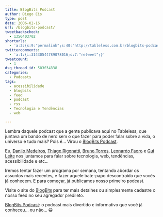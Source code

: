 ```yaml
---
title: BlogBits Podcast
author: Diego Eis
type: post
date: 2006-02-16
url: /blogbits-podcast/
tweetbackscheck:
  - 1356403702
shorturls:
  - 'a:3:{s:9:"permalink";s:40:"http://tableless.com.br/blogbits-podcast";s:7:"tinyurl";s:26:"http://tinyurl.com/3wf5lv2";s:4:"isgd";s:19:"http://is.gd/6c9xhC";}'
twittercomments:
  - 'a:1:{i:31430544789078016;s:7:"retweet";}'
tweetcount:
  - 1
dsq_thread_id: 503034838
categories:
  - Podcasts
tags:
  - acessibilidade
  - blogbits
  - feed
  - podcast
  - rss
  - Tecnologia e Tendências
  - web

---
```

Lembra daquele podcast que a gente publicava aqui no Tableless, que juntava um bando de nerd sem o que fazer para poder falar sobre a vida, o universo e tudo mais? Pois é&#8230; Virou o [BlogBits Podcast][1].

Eu, [Danilo Medeiros][2], [Thiago Rigonatti][3], [Bruno Torres][4], [Leonardo Faoro][5] e [Gui Leite][6] nos juntamos para falar sobre tecnologia, web, tendências, acessibilidade e etc&#8230;
  
Iremos tentar fazer um programa por semana, tentando abordar os assuntos mais recentes, e fazer aquele bate-papo descontraído que vocês já conhecem. E para começar, já publicamos nosso primeiro podcast.

Visite o site do [BlogBits][1] para ter mais detalhes ou simplesmente cadastre o nosso feed no seu agregador predileto.

[BlogBits Podcast][1]: o podcast mais divertido e informativo que você já conheceu&#8230; ou não&#8230; 😀

 [1]: http://www.blogbits.com.br/
 [2]: http://www.digitalminds.com.br/
 [3]: http://www.mobilelife.com.br
 [4]: http://brunotorres.net/
 [5]: http://meiobit.com
 [6]: http://guileite.com/